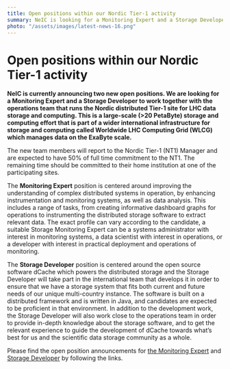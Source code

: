 ```yaml
---
title: Open positions within our Nordic Tier-1 activity
summary: NeIC is looking for a Monitoring Expert and a Storage Developer to work together with the operations team that runs the Nordic distributed Tier-1 site for LHC data storage and computing.
photo: "/assets/images/latest-news-16.png"
---
```


Open positions within our Nordic Tier-1 activity
===============================

**NeIC is currently announcing two new open positions. We are looking for a Monitoring Expert and a Storage Developer to work together with the operations team that runs the Nordic distributed Tier-1 site for LHC data storage and computing.  This is a large-scale (>20 PetaByte) storage and computing effort that is part of a wider international infrastructure for storage and computing called Worldwide LHC Computing Grid (WLCG) which manages data on the ExaByte scale.**

The new team members will report to the Nordic Tier-1 (NT1) Manager and are expected to have 50% of full time commitment to the NT1. The remaining time should be committed to their home institution at one of the participating sites.

The **Monitoring Expert** position is centered around improving the understanding of complex distributed systems in operation, by enhancing instrumentation and monitoring systems, as well as data analysis. This includes a range of tasks, from creating informative dashboard graphs for operations to instrumenting the distributed storage software to extract relevant data. The exact profile can vary according to the candidate, a suitable Storage Monitoring Expert can be a systems administrator with interest in monitoring systems, a data scientist with interest in operations, or a developer with interest in practical deployment and operations of monitoring. 

The **Storage Developer** position is centered around the open source software dCache which powers the distributed storage and the Storage Developer will take part in the international team that develops it in order to ensure that we have a storage system that fits both current and future needs of our unique multi-country instance. The software is built on a distributed framework and is written in Java, and candidates are expected to be proficient in that environment. In addition to the development work, the Storage Developer will also work close to the operations team in order to provide in-depth knowledge about the storage software, and to get the relevant experience to guide the development of dCache towards what’s best for us and the scientific data storage community as a whole.

Please find the open position announcements for [the Monitoring Expert](https://wiki.neic.no/w/ext/img_auth.php/8/83/2020-03-17-Open-Position-Storage-Monitoring.pdf) and [Storage Developer](https://wiki.neic.no/w/ext/img_auth.php/b/b4/2020-03-17-Open-position-storage-developer.pdf) by following the links. 
